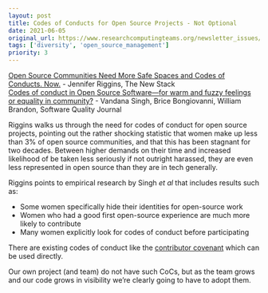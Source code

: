 ```yaml
---
layout: post
title: Codes of Conducts for Open Source Projects - Not Optional
date: 2021-06-05
original_url: https://www.researchcomputingteams.org/newsletter_issues/0077
tags: ['diversity', 'open_source_management']
priority: 3
---
```


<!-- markdownlint-disable MD033 -->
<!-- markdownlint-disable MD041 -->
<!-- markdownlint-disable MD049 -->

[Open Source Communities Need More Safe Spaces and Codes of Conducts. Now.](https://thenewstack.io/open-source-communities-need-more-safe-spaces-and-codes-of-conducts-now/) - Jennifer Riggins, The New Stack<br/>
[Codes of conduct in Open Source Software—for warm and fuzzy feelings or equality in community?](https://www.springerprofessional.de/en/codes-of-conduct-in-open-source-software-for-warm-and-fuzzy-feel/18912452) - Vandana Singh, Brice Bongiovanni, William Brandon, Software Quality Journal

Riggins walks us through the need for codes of conduct for open source projects, pointing out the rather shocking statistic that women make up less than 3% of open source communities, and that this has been stagnant for two decades.  Between higher demands on their time and increased likelihood of be taken less seriously if not outright harassed, they are even less represented in open source than they are in tech generally.

Riggins points to empirical research by Singh *et al* that includes results such as:

- Some women specifically hide their identities for open-source work
- Women who had a good first open-source experience are much more likely to contribute
- Many women explicitly look for codes of conduct before participating

There are existing codes of conduct like the [contributor covenant](https://www.contributor-covenant.org/version/2/0/code_of_conduct/) which can be used directly.

Our own project (and team) do not have such CoCs, but as the team grows and our code grows in visibility we’re clearly going to have to adopt them.